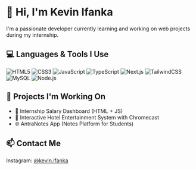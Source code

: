# 👋 Hi, I'm Kevin Ifanka
I'm a passionate developer currently learning and working on web projects during my internship.

## 💻 Languages & Tools I Use
![HTML5](https://img.shields.io/badge/-HTML5-E34F26?style=flat&logo=html5&logoColor=white)
![CSS3](https://img.shields.io/badge/-CSS3-1572B6?style=flat&logo=css3)
![JavaScript](https://img.shields.io/badge/-JavaScript-F7DF1E?style=flat&logo=javascript&logoColor=black)
![TypeScript](https://img.shields.io/badge/-TypeScript-3178C6?style=flat&logo=typescript&logoColor=white)
![Next.js](https://img.shields.io/badge/-Next.js-000000?style=flat&logo=nextdotjs)
![TailwindCSS](https://img.shields.io/badge/-TailwindCSS-38B2AC?style=flat&logo=tailwind-css)
![MySQL](https://img.shields.io/badge/-MySQL-4479A1?style=flat&logo=mysql&logoColor=white)
![Node.js](https://img.shields.io/badge/-Node.js-339933?style=flat&logo=nodedotjs&logoColor=white)

## 🔧 Projects I'm Working On
- 💼 Internship Salary Dashboard (HTML + JS)
- 📡 Interactive Hotel Entertainment System with Chromecast
- 🌐 AntraNotes App (Notes Platform for Students)

## 📫 Contact Me
Instagram: [@kevin.ifanka](https://instagram.com/kevin.ifanka)
